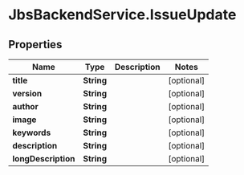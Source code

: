# JbsBackendService.IssueUpdate

## Properties
Name | Type | Description | Notes
------------ | ------------- | ------------- | -------------
**title** | **String** |  | [optional] 
**version** | **String** |  | [optional] 
**author** | **String** |  | [optional] 
**image** | **String** |  | [optional] 
**keywords** | **String** |  | [optional] 
**description** | **String** |  | [optional] 
**longDescription** | **String** |  | [optional] 
